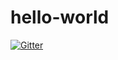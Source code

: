 # hello-world

[![Gitter](https://badges.gitter.im/Join%20Chat.svg)](https://gitter.im/Harjas2102/hello-world?utm_source=badge&utm_medium=badge&utm_campaign=pr-badge&utm_content=badge)